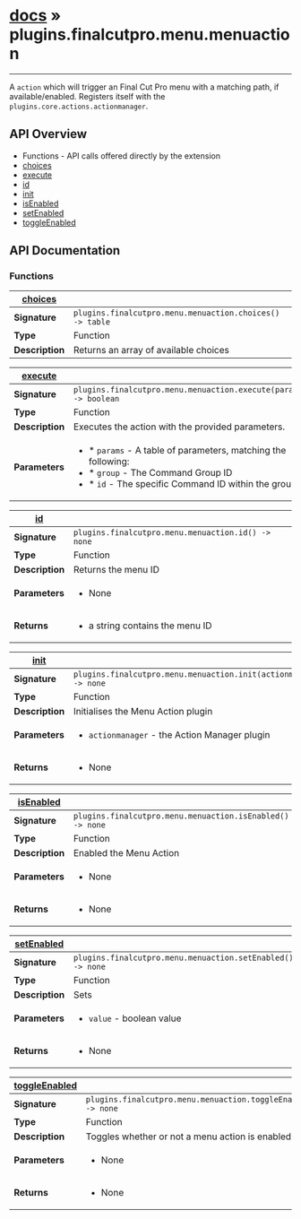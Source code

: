 # [docs](index.md) » plugins.finalcutpro.menu.menuaction
---

A `action` which will trigger an Final Cut Pro menu with a matching path, if available/enabled.
Registers itself with the `plugins.core.actions.actionmanager`.

## API Overview
* Functions - API calls offered directly by the extension
 * [choices](#choices)
 * [execute](#execute)
 * [id](#id)
 * [init](#init)
 * [isEnabled](#isEnabled)
 * [setEnabled](#setEnabled)
 * [toggleEnabled](#toggleEnabled)

## API Documentation

### Functions

| [choices](#choices)         |                                                                                     |
| --------------------------------------------|-------------------------------------------------------------------------------------|
| **Signature**                               | `plugins.finalcutpro.menu.menuaction.choices() -> table`                                                                    |
| **Type**                                    | Function                                                                     |
| **Description**                             | Returns an array of available choices                                                                     |

| [execute](#execute)         |                                                                                     |
| --------------------------------------------|-------------------------------------------------------------------------------------|
| **Signature**                               | `plugins.finalcutpro.menu.menuaction.execute(params) -> boolean`                                                                    |
| **Type**                                    | Function                                                                     |
| **Description**                             | Executes the action with the provided parameters.                                                                     |
| **Parameters**                              | <ul><li>* `params`	- A table of parameters, matching the following:</li><li>		* `group`	- The Command Group ID</li><li>		* `id`		- The specific Command ID within the group.</li></ul> |

| [id](#id)         |                                                                                     |
| --------------------------------------------|-------------------------------------------------------------------------------------|
| **Signature**                               | `plugins.finalcutpro.menu.menuaction.id() -> none`                                                                    |
| **Type**                                    | Function                                                                     |
| **Description**                             | Returns the menu ID                                                                     |
| **Parameters**                              | <ul><li>None</li></ul> |
| **Returns**                                 | <ul><li>a string contains the menu ID</li></ul>          |

| [init](#init)         |                                                                                     |
| --------------------------------------------|-------------------------------------------------------------------------------------|
| **Signature**                               | `plugins.finalcutpro.menu.menuaction.init(actionmanager) -> none`                                                                    |
| **Type**                                    | Function                                                                     |
| **Description**                             | Initialises the Menu Action plugin                                                                     |
| **Parameters**                              | <ul><li>`actionmanager` - the Action Manager plugin</li></ul> |
| **Returns**                                 | <ul><li>None</li></ul>          |

| [isEnabled](#isEnabled)         |                                                                                     |
| --------------------------------------------|-------------------------------------------------------------------------------------|
| **Signature**                               | `plugins.finalcutpro.menu.menuaction.isEnabled() -> none`                                                                    |
| **Type**                                    | Function                                                                     |
| **Description**                             | Enabled the Menu Action                                                                     |
| **Parameters**                              | <ul><li>None</li></ul> |
| **Returns**                                 | <ul><li>None</li></ul>          |

| [setEnabled](#setEnabled)         |                                                                                     |
| --------------------------------------------|-------------------------------------------------------------------------------------|
| **Signature**                               | `plugins.finalcutpro.menu.menuaction.setEnabled() -> none`                                                                    |
| **Type**                                    | Function                                                                     |
| **Description**                             | Sets                                                                     |
| **Parameters**                              | <ul><li>`value` - boolean value</li></ul> |
| **Returns**                                 | <ul><li>None</li></ul>          |

| [toggleEnabled](#toggleEnabled)         |                                                                                     |
| --------------------------------------------|-------------------------------------------------------------------------------------|
| **Signature**                               | `plugins.finalcutpro.menu.menuaction.toggleEnabled() -> none`                                                                    |
| **Type**                                    | Function                                                                     |
| **Description**                             | Toggles whether or not a menu action is enabled.                                                                     |
| **Parameters**                              | <ul><li>None</li></ul> |
| **Returns**                                 | <ul><li>None</li></ul>          |

